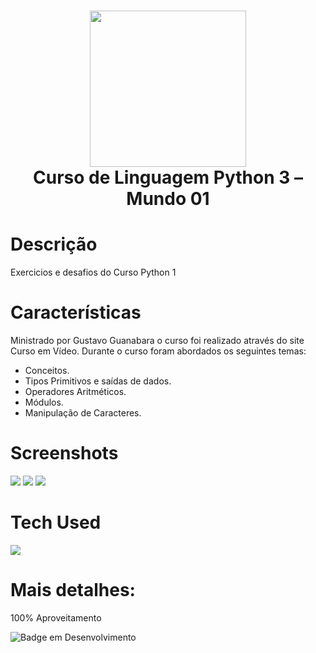 <div align="center">
<h1> <img src="https://upload.wikimedia.org/wikipedia/commons/thumb/c/c3/Python-logo-notext.svg/1869px-Python-logo-notext.svg.png" width="250px"><br/>Curso de Linguagem Python 3 – Mundo 01</h1>
</div>


# Descrição
Exercicios e desafios do Curso Python 1

# Características
Ministrado por Gustavo Guanabara o curso foi realizado através do site Curso em Vídeo.
Durante o curso foram abordados os seguintes temas:
- Conceitos.
- Tipos Primitivos e saídas de dados.
- Operadores Aritméticos.
- Módulos.
- Manipulação de Caracteres.

# Screenshots
 <img src="https://imgur.com/CRGFdTV.png"> <img src="https://imgur.com/H9Tr0KX.png">
 <img src="https://imgur.com/FkWZsYS.png">

# Tech Used
<a href="https://skillicons.dev">
  <img src="https://skillicons.dev/icons?i=js,html,css,py,c" />
</a>
      
# Mais detalhes:
100% Aproveitamento

![Badge em Desenvolvimento](http://img.shields.io/static/v1?label=curso&message=concluido&color=GREEN&style=for-the-badge)<br>
